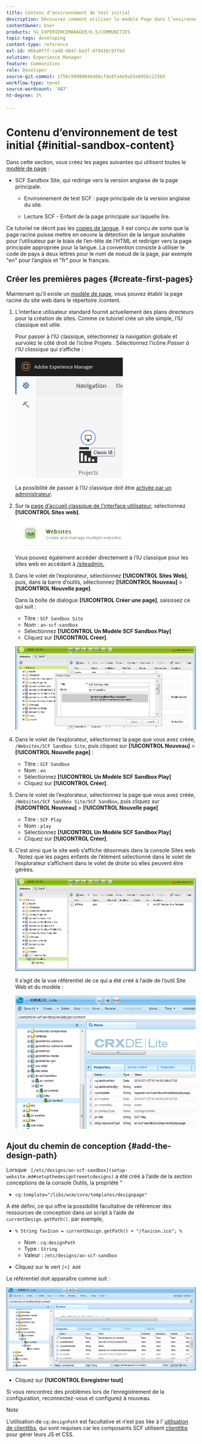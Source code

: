```yaml
---
title: Contenu d’environnement de test initial
description: Découvrez comment utiliser le modèle Page dans l’environnement de test pour créer une page principale pour une version anglaise d’un site web et une page enfant de la page principale.
contentOwner: User
products: SG_EXPERIENCEMANAGER/6.5/COMMUNITIES
topic-tags: developing
content-type: reference
exl-id: 068a0fff-ca48-4847-ba3f-d78416c97f6d
solution: Experience Manager
feature: Communities
role: Developer
source-git-commit: 1f56c99980846400cfde8fa4e9a55e885bc2258d
workflow-type: tm+mt
source-wordcount: '487'
ht-degree: 3%

---
```


# Contenu d’environnement de test initial {#initial-sandbox-content}

Dans cette section, vous créez les pages suivantes qui utilisent toutes le [modèle de page](initial-app.md#createthepagetemplate) :

* SCF Sandbox Site, qui redirige vers la version anglaise de la page principale.

   * Environnement de test SCF : page principale de la version anglaise du site.

   * Lecture SCF - Enfant de la page principale sur laquelle lire.

Ce tutoriel ne décrit pas les [copies de langue](../../help/sites-administering/tc-prep.md). Il est conçu de sorte que la page racine puisse mettre en oeuvre la détection de la langue souhaitée pour l’utilisateur par le biais de l’en-tête de l’HTML et rediriger vers la page principale appropriée pour la langue. La convention consiste à utiliser le code de pays à deux lettres pour le nom de noeud de la page, par exemple &quot;en&quot; pour l’anglais et &quot;fr&quot; pour le français.

## Créer les premières pages {#create-first-pages}

Maintenant qu’il existe un [modèle de page](initial-app.md#createthepagetemplate), vous pouvez établir la page racine du site web dans le répertoire /content.

1. L’interface utilisateur standard fournit actuellement des plans directeurs pour la création de sites. Comme ce tutoriel crée un site simple, l’IU classique est utile.

   Pour passer à l’IU classique, sélectionnez la navigation globale et survolez le côté droit de l’icône Projets . Sélectionnez l’icône *Passer à l’IU classique* qui s’affiche :

   ![classic-ui](assets/classic-ui.png)

   La possibilité de passer à l’IU classique doit être [ activée par un administrateur](../../help/sites-administering/enable-classic-ui.md).

1. Sur la [page d’accueil classique de l’interface utilisateur](http://localhost:4502/welcome.html), sélectionnez **[!UICONTROL Sites web]**.

   ![classic-ui-website](assets/classic-ui-website.png)

   Vous pouvez également accéder directement à l’IU classique pour les sites web en accédant à [/siteadmin.](http://localhost:4502/siteadmin)

1. Dans le volet de l’explorateur, sélectionnez **[!UICONTROL Sites Web]**, puis, dans la barre d’outils, sélectionnez **[!UICONTROL Nouveau]** > **[!UICONTROL Nouvelle page]**.

   Dans la boîte de dialogue **[!UICONTROL Créer une page]**, saisissez ce qui suit :

   * Titre : `SCF Sandbox Site`
   * Nom : `an-scf-sandbox`
   * Sélectionnez **[!UICONTROL Un Modèle SCF Sandbox Play]**
   * Cliquez sur **[!UICONTROL Créer]**.

   ![classic-ui-create-page](assets/classic-ui-create-page.png)

1. Dans le volet de l’explorateur, sélectionnez la page que vous avez créée, `/Websites/SCF Sandbox Site`, puis cliquez sur **[!UICONTROL Nouveau]** > **[!UICONTROL Nouvelle page]** :

   * Titre : `SCF Sandbox`
   * Nom : `en`
   * Sélectionnez **[!UICONTROL Un Modèle SCF Sandbox Play]**
   * Cliquez sur **[!UICONTROL Créer]**.

1. Dans le volet de l’explorateur, sélectionnez la page que vous avez créée, `/Websites/SCF Sandbox Site/SCF Sandbox`, puis cliquez sur **[!UICONTROL Nouveau]** > **[!UICONTROL Nouvelle page]**

   * Titre : `SCF Play`
   * Nom : `play`
   * Sélectionnez **[!UICONTROL Un Modèle SCF Sandbox Play]**
   * Cliquez sur **[!UICONTROL Créer]**.

1. C’est ainsi que le site web s’affiche désormais dans la console Sites web . Notez que les pages enfants de l’élément sélectionné dans le volet de l’explorateur s’affichent dans le volet de droite où elles peuvent être gérées.

   ![classic-ui-website-page](assets/classic-ui-website-page.png)

   Il s’agit de la vue référentiel de ce qui a été créé à l’aide de l’outil Site Web et du modèle :

   ![classic-ui-repository-view](assets/classic-ui-repository-view.png)

## Ajout du chemin de conception {#add-the-design-path}

Lorsque ` [/etc/designs/an-scf-sandbox](setup-website.md#setupthedesigntreeetcdesigns)` a été créé à l’aide de la section conceptions de la console Outils, la propriété &quot;

* `cq:template="/libs/wcm/core/templates/designpage"`

A été défini, ce qui offre la possibilité facultative de référencer des ressources de conception dans un script à l’aide de `currentDesign.getPath()`. par exemple,

* `% String favIcon = currentDesign.getPath() + "/favicon.ico"; %`


   * Nom : `cq:designPath`
   * Type : `String`
   * Valeur : `/etc/designs/an-scf-sandbox`

* Cliquez sur le vert `[+] Add`

Le référentiel doit apparaître comme suit :

![classic-ui-repository-path](assets/classic-ui-repository-path.png)

* Cliquez sur **[!UICONTROL Enregistrer tout]**

Si vous rencontrez des problèmes lors de l’enregistrement de la configuration, reconnectez-vous et configurez à nouveau.

>[!NOTE]
>
>L’utilisation de `cq:designPath` est facultative et n’est pas liée à l’ [utilisation de clientlibs](develop-app.md#includeclientlibsintemplate), qui sont requises car les composants SCF utilisent [clientlibs](client-customize.md#clientlibs-for-scf) pour gérer leurs JS et CSS.
